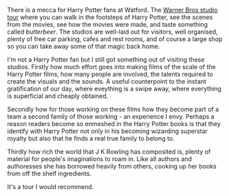 There is a mecca for Harry Potter fans at Watford. The
[Warner Bros studio tour](https://www.wbstudiotour.co.uk/home) where you
can walk in the footsteps of Harry Potter, see the scenes from the
movies, see how the movies were made, and taste something called
*butterbeer*. The studios are well-laid out for visitors, well
organised, plenty of free car parking, cafes and rest rooms, and of
course a large shop so you can take away some of that magic back home.

I'm not a Harry Potter fan but I still got something out of visiting these
studios. Firstly how much effort goes into making films of the scale of
the Harry Potter films, how many people are involved, the talents
required to create the visuals and the sounds. A useful counterpoint to
the instant gratification of our day, where eveything is a swipe away,
where everything is superficial and cheaply obtained.

Secondly how for those
working on these films how they become part of a team a second family
of those working - an experience I envy. Perhaps a reason readers
become so enmeshed in the Harry Potter books is that they identify with
Harry Potter not only in his becoming wizarding superstar royalty but
also that he finds a real true family to belong to.

Thirdly how rich the world
that J K Rowling has composited is, plenty of material for people's
imaginations to roam in. Like all authors and authoresses she has borrowed
heavily from others, cooking up her books from off the shelf ingredients.

It's a tour I would recommend.
